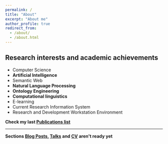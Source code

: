 ```yaml
---
permalink: /
title: "About"
excerpt: "About me"
author_profile: true
redirect_from: 
  - /about/
  - /about.html
---
```


## Research interests and academic achievements
* Computer Science
* **Artificial Intelligence**
* Semantic Web
* **Natural Language Processing**
* **Ontology Engineering**
* **Computational linguistics**
* E-learning
* Current Research Information System
* Research and Development Workstation Environment

**Check my last [Publications list](https://malakhovks.github.io/publications/)**

------

**Sections [Blog Posts](https://malakhovks.github.io/year-archive/), [Talks](https://malakhovks.github.io/talks/) and [CV](https://malakhovks.github.io/cv/) aren't ready yet**



